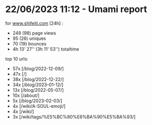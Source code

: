 # 22/06/2023 11:12 - Umami report
for www.shifeiti.com [24h] :

 - 248 (98) page views
 - 95 (26) uniques
 - 70 (19) bounces
 - 4h 13' 27'' (3h 11' 53'') totaltime


top 10 urls:
 - 57x [/blog/2022-12-09/]
 - 47x [/]
 - 38x [/blog/2022-12-22/]
 - 34x [/blog/2023-01-12/]
 - 13x [/blog/2022-05-07/]
 - 10x [/about/]
 - 5x [/blog/2023-02-03/]
 - 4x [/wiki/A-SOUL-emoji/]
 - 4x [/wiki/]
 - 3x [/wiki/tags/%E5%BC%80%E6%BA%90%E5%BA%93/]


